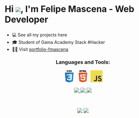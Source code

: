 <h1 align="left">Hi <img src="https://raw.githubusercontent.com/kaueMarques/kaueMarques/master/hi.gif" height="30px">, I'm Felipe Mascena - Web Developer</h1>
<h3 align="left"><Web Developer/></h3>

- 💻 See all my projects here
- 🎓 Student of Gama Academy Stack #Hacker
- 👨‍💻 Visit [portfolio-fmascena](https://portfolio-fmascena.vercel.app/)

<h3 align="center">Languages and Tools:</h3>
<p align="center"><a href="https://www.w3schools.com/css/" target="_blank" rel="noreferrer"> <img src="https://raw.githubusercontent.com/devicons/devicon/master/icons/css3/css3-original-wordmark.svg" alt="css3" width="40" height="40"/></a> 
<a href="https://www.w3.org/html/" target="_blank" rel="noreferrer"> <img src="https://raw.githubusercontent.com/devicons/devicon/master/icons/html5/html5-original-wordmark.svg" alt="html5" width="40" height="40"/></a> <a href="https://developer.mozilla.org/en-US/docs/Web/JavaScript" target="_blank" rel="noreferrer"> <img src="https://raw.githubusercontent.com/devicons/devicon/master/icons/javascript/javascript-original.svg" alt="javascript" width="40" height="40"/></a>
</p>

<div display:inline_block align="center">
  <a href="https://github.com/FMascena">
  <img height="150em" src="https://github-readme-stats-git-masterrstaa-rickstaa.vercel.app/api?username=FMascena&show_icons=true&theme=dark&include_all_commits=true&count_private=true">
  
  <img height="150em" src="https://github-readme-stats-git-masterrstaa-rickstaa.vercel.app/api/top-langs/?username=FMascena&layout=compact&langs_count=7&theme=dark"> 
     <img height="120em" src="https://i.pinimg.com/originals/41/7e/be/417ebee986aec41629278b1e04cfbfe9.gif">
    </div>
      <br>
    </div>
    
    

  
  ##
  
  <div align="center">   
    <a href="https://www.linkedin.com/in/felipe-mascena-dev/" target="_blank"><img src="https://img.shields.io/badge/-LinkedIn-%230077B5?style=for-the-badge&logo=linkedin&logoColor=white" target="_blank"></a> 
    <a href="mailto:felipemasscena16@gmail.com"><img src="https://img.shields.io/badge/Gmail-white?style=for-the-badge&logo=Gmail&logoColor=whit" target="_blank"</a>
  </div>
  
